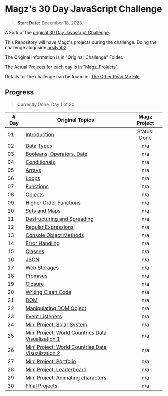 
# Magz's 30 Day JavaScript Challenge


> **Start Date:** December 18, 2023.

A Fork of the [original 30 Day Javascript Challenge](https://github.com/Asabeneh/30-Days-Of-JavaScript).

This Repository will have Magz's projects during the challenge. Doing the challenge alognside [arsilva02](https://github.com/arsilva02/30-Days-Of-Javascript).

The Original Information is in "Original_Challenge" Folder.

The Actual Projects for each day is in "Magz_Projects".

Details for the challenge can be found in: [The Other Read Me File](./Original_Challenge/readMe.md)

## Progress

> Currently Done: Day 1 of 30.

| # Day | Original Topics|  Magz Project |
| ----- | --- | :---: |
| 01    | [Introduction](./Original_Challenge/readMe.md) | Status: Done |
| 02    |                                               [Data Types](./Original_Challenge/02_Day_Data_types/02_day_data_types.md)                                                | n/a |
| 03    |                             [Booleans, Operators, Date](./Original_Challenge/03_Day_Booleans_operators_date/03_booleans_operators_date.md)                             | n/a |
| 04    |                                            [Conditionals](./Original_Challenge/04_Day_Conditionals/04_day_conditionals.md)     | n/a |
| 05    |                                                     [Arrays](./Original_Challenge/05_Day_Arrays/05_day_arrays.md) | n/a |
| 06    |                                                       [Loops](./Original_Challenge/06_Day_Loops/06_day_loops.md) | n/a |
| 07    |                                                 [Functions](./Original_Challenge/07_Day_Functions/07_day_functions.md) | n/a |
| 08    |                                                    [Objects](./Original_Challenge/08_Day_Objects/08_day_objects.md) |  n/a |
| 09    |                             [Higher Order Functions](./Original_Challenge/09_Day_Higher_order_functions/09_day_higher_order_functions.md)  |  n/a |
| 10    |                                           [Sets and Maps](./1Original_Challenge/0_Day_Sets_and_Maps/10_day_Sets_and_Maps.md) | n/a |
| 11    |                      [Destructuring and Spreading](./Original_Challenge/11_Day_Destructuring_and_spreading/11_day_destructuring_and_spreading.md)   | n/a |
| 12    |                                  [Regular Expressions](./Original_Challenge/12_Day_Regular_expressions/12_day_regular_expressions.md)    |   n/a |
| 13    |                             [Console Object Methods](./Original_Challenge/13_Day_Console_object_methods/13_day_console_object_methods.md) |   n/a |
| 14    |                                         [Error Handling](./Original_Challenge/14_Day_Error_handling/14_day_error_handling.md)   | n/a |
| 15    |                                                    [Classes](./Original_Challenge/15_Day_Classes/15_day_classes.md) | n/a |
| 16    |                                                        [JSON](./Original_Challenge/16_Day_JSON/16_day_json.md)  | n/a |
| 17    |                                            [Web Storages](./Original_Challenge/17_Day_Web_storages/17_day_web_storages.md)  | n/a |
| 18    |                                                  [Promises](./Original_Challenge/18_Day_Promises/18_day_promises.md) | n/a |
| 19    |                                                   [Closure](./Original_Challenge/19_Day_Closures/19_day_closures.md) | n/a |
| 20    |                                  [Writing Clean Code](./Original_Challenge/20_Day_Writing_clean_codes/20_day_writing_clean_codes.md)  | n/a |
| 21    |                                                          [DOM](./Original_Challenge/21_Day_DOM/21_day_dom.md)   |  n/a |
| 22    |                            [Manipulating DOM Object](./Original_Challenge/22_Day_Manipulating_DOM_object/22_day_manipulating_DOM_object.md)    |  n/a  |
| 23    |                                        [Event Listeners](./Original_Challenge/23_Day_Event_listeners/23_day_event_listeners.md)     |  n/a |
| 24    |                             [Mini Project: Solar System](./Original_Challenge/24_Day_Project_solar_system/24_day_project_solar_system.md)  |  n/a |
| 25    | [Mini Project: World Countries Data Visualization 1](./Original_Challenge/25_Day_World_countries_data_visualization_1/25_day_world_countries_data_visualization_1.md) | n/a |
| 26    | [Mini Project: World Countries Data Visualization 2](./Original_Challenge/26_Day_World_countries_data_visualization_2/26_day_world_countries_data_visualization_2.md) | n/a |
| 27    |                             [Mini Project: Portfolio](./Original_Challenge/27_Day_Mini_project_portfolio/27_day_mini_project_portfolio.md)  | n/a |
| 28    |                          [Mini Project: Leaderboard](./Original_Challenge/28_Day_Mini_project_leaderboard/28_day_mini_project_leaderboard.md) | n/a |
| 29    |             [Mini Project: Animating characters](./Original_Challenge/29_Day_Mini_project_animating_characters/29_day_mini_project_animating_characters.md)             | n/a |
| 30    |                                     [Final Projects](./Original_Challenge/30_Day_Mini_project_final/30_day_mini_project_final.md)   |   n/a                                |


